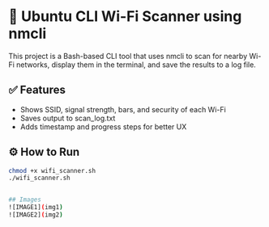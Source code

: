 # 📡 Ubuntu CLI Wi-Fi Scanner using nmcli

This project is a Bash-based CLI tool that uses nmcli to scan for nearby Wi-Fi networks, display them in the terminal, and save the results to a log file.

## ✅ Features
- Shows SSID, signal strength, bars, and security of each Wi-Fi
- Saves output to scan_log.txt
- Adds timestamp and progress steps for better UX

## ⚙️ How to Run

```bash
chmod +x wifi_scanner.sh
./wifi_scanner.sh


## Images
![IMAGE1](img1)
![IMAGE2](img2)

